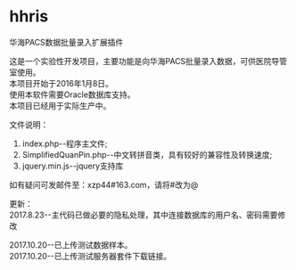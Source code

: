 # hhris
华海PACS数据批量录入扩展插件

这是一个实验性开发项目，主要功能是向华海PACS批量录入数据，可供医院导管室使用。<br/>
本项目开始于2016年1月8日。<br/>
使用本软件需要Oracle数据库支持。<br/>
本项目已经用于实际生产中。<br/>

文件说明：<br/>
1. index.php--程序主文件;<br/>
2. SimplifiedQuanPin.php--中文转拼音类，具有较好的兼容性及转换速度;<br/>
3. jquery.min.js--jquery支持库

如有疑问可发邮件至：xzp44#163.com，请将#改为@<br/>

更新：<br/>
2017.8.23--主代码已做必要的隐私处理，其中连接数据库的用户名、密码需要修改<br/>

2017.10.20--已上传测试数据样本。<br/>
2017.10.20--已上传测试服务器套件下载链接。<br/>

